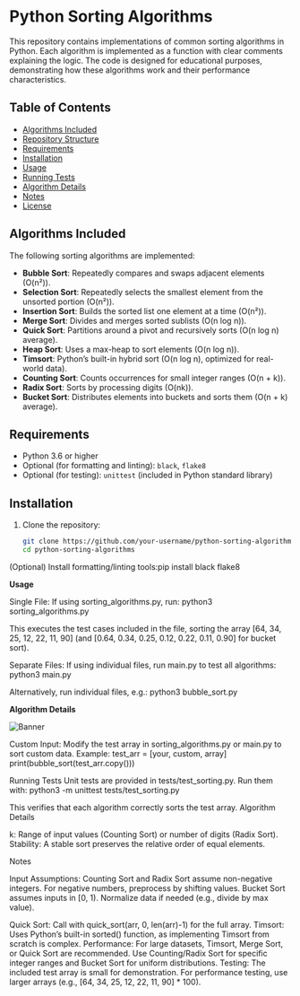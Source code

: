 # Python Sorting Algorithms

This repository contains implementations of common sorting algorithms in Python. Each algorithm is implemented as a function with clear comments explaining the logic. The code is designed for educational purposes, demonstrating how these algorithms work and their performance characteristics.

## Table of Contents
- [Algorithms Included](#algorithms-included)
- [Repository Structure](#repository-structure)
- [Requirements](#requirements)
- [Installation](#installation)
- [Usage](#usage)
- [Running Tests](#running-tests)
- [Algorithm Details](#algorithm-details)
- [Notes](#notes)
- [License](#license)

## Algorithms Included
The following sorting algorithms are implemented:
- **Bubble Sort**: Repeatedly compares and swaps adjacent elements (O(n²)).
- **Selection Sort**: Repeatedly selects the smallest element from the unsorted portion (O(n²)).
- **Insertion Sort**: Builds the sorted list one element at a time (O(n²)).
- **Merge Sort**: Divides and merges sorted sublists (O(n log n)).
- **Quick Sort**: Partitions around a pivot and recursively sorts (O(n log n) average).
- **Heap Sort**: Uses a max-heap to sort elements (O(n log n)).
- **Timsort**: Python’s built-in hybrid sort (O(n log n), optimized for real-world data).
- **Counting Sort**: Counts occurrences for small integer ranges (O(n + k)).
- **Radix Sort**: Sorts by processing digits (O(nk)).
- **Bucket Sort**: Distributes elements into buckets and sorts them (O(n + k) average).

## Requirements
- Python 3.6 or higher
- Optional (for formatting and linting): `black`, `flake8`
- Optional (for testing): `unittest` (included in Python standard library)

## Installation
1. Clone the repository:
   ```bash
   git clone https://github.com/your-username/python-sorting-algorithms.git
   cd python-sorting-algorithms
(Optional) Install formatting/linting tools:pip install black flake8



**Usage**

Single File: If using sorting_algorithms.py, run:
python3 sorting_algorithms.py

 This executes the test cases included in the file, sorting the array [64, 34, 25, 12, 22, 11, 90] (and [0.64, 0.34, 0.25, 0.12, 0.22, 0.11, 0.90] for bucket sort).

Separate Files: If using individual files, run main.py to test all algorithms:
python3 main.py

 Alternatively, run individual files, e.g.:
python3 bubble_sort.py

**Algorithm Details**

![Banner](algorithm_details.png)




Custom Input: Modify the test array in sorting_algorithms.py or main.py to sort custom data. Example:
test_arr = [your, custom, array]
print(bubble_sort(test_arr.copy()))



Running Tests
Unit tests are provided in tests/test_sorting.py. Run them with:
python3 -m unittest tests/test_sorting.py

This verifies that each algorithm correctly sorts the test array.
Algorithm Details



k: Range of input values (Counting Sort) or number of digits (Radix Sort).
Stability: A stable sort preserves the relative order of equal elements.

Notes

Input Assumptions:
Counting Sort and Radix Sort assume non-negative integers. For negative numbers, preprocess by shifting values.
Bucket Sort assumes inputs in [0, 1). Normalize data if needed (e.g., divide by max value).


Quick Sort: Call with quick_sort(arr, 0, len(arr)-1) for the full array.
Timsort: Uses Python’s built-in sorted() function, as implementing Timsort from scratch is complex.
Performance: For large datasets, Timsort, Merge Sort, or Quick Sort are recommended. Use Counting/Radix Sort for specific integer ranges and Bucket Sort for uniform distributions.
Testing: The included test array is small for demonstration. For performance testing, use larger arrays (e.g., [64, 34, 25, 12, 22, 11, 90] * 100).

